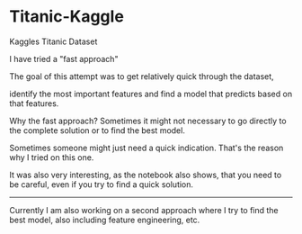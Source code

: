 # Titanic-Kaggle
Kaggles Titanic Dataset


I have tried a "fast approach"

The goal of this attempt was to get relatively quick through the dataset,

identify the most important features and find a model that predicts based on that features.

Why the fast approach? Sometimes it might not necessary to go directly to the complete solution or to find the best model.

Sometimes someone might just need a quick indication. That's the reason why I tried on this one.

It was also very interesting, as the notebook also shows, that you need to be careful, even if you try to find a quick solution.

_________________________________________________________________________________________________________________________________

Currently I am also working on a second approach where I try to find the best model, also including feature engineering, etc. 
